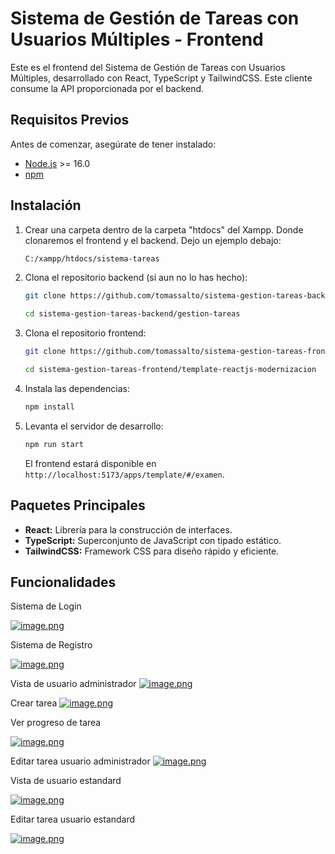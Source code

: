 # Sistema de Gestión de Tareas con Usuarios Múltiples - Frontend

Este es el frontend del Sistema de Gestión de Tareas con Usuarios Múltiples, desarrollado con React, TypeScript y TailwindCSS. Este cliente consume la API proporcionada por el backend.

## Requisitos Previos

Antes de comenzar, asegúrate de tener instalado:

- [Node.js](https://nodejs.org/) >= 16.0
- [npm](https://www.npmjs.com/)

## Instalación

1. Crear una carpeta dentro de la carpeta "htdocs" del Xampp. Donde clonaremos el frontend y el backend. Dejo un ejemplo debajo:

   ```bash
   C:/xampp/htdocs/sistema-tareas
   ```

2. Clona el repositorio backend (si aun no lo has hecho):

   ```bash
   git clone https://github.com/tomassalto/sistema-gestion-tareas-backend.git

   cd sistema-gestion-tareas-backend/gestion-tareas
   ```

3. Clona el repositorio frontend:

   ```bash
   git clone https://github.com/tomassalto/sistema-gestion-tareas-frontend.git

   cd sistema-gestion-tareas-frontend/template-reactjs-modernizacion
   ```

4. Instala las dependencias:

   ```bash
   npm install
   ```

5. Levanta el servidor de desarrollo:

   ```bash
   npm run start
   ```

   El frontend estará disponible en `http://localhost:5173/apps/template/#/examen`.

## Paquetes Principales

- **React:** Librería para la construcción de interfaces.
- **TypeScript:** Superconjunto de JavaScript con tipado estático.
- **TailwindCSS:** Framework CSS para diseño rápido y eficiente.

## Funcionalidades

Sistema de Login

[![image.png](https://i.postimg.cc/vHqDv9cM/image.png)](https://postimg.cc/QH7X8FQn)

Sistema de Registro

[![image.png](https://i.postimg.cc/g0RJdT4k/image.png)](https://postimg.cc/1gmPrMLL)

Vista de usuario administrador
[![image.png](https://i.postimg.cc/nVTShw92/image.png)](https://postimg.cc/kD6vjscR)

Crear tarea
[![image.png](https://i.postimg.cc/cLtFTx9k/image.png)](https://postimg.cc/qN0cvTd2)

Ver progreso de tarea

[![image.png](https://i.postimg.cc/2SLjFKsF/image.png)](https://postimg.cc/VJ1czDLd)

Editar tarea usuario administrador
[![image.png](https://i.postimg.cc/8ChtQyVh/image.png)](https://postimg.cc/Nyj1RkFM)

Vista de usuario estandard

[![image.png](https://i.postimg.cc/ZRx5vv1G/image.png)](https://postimg.cc/Fd142zFp)

Editar tarea usuario estandard

[![image.png](https://i.postimg.cc/kMw5n8N8/image.png)](https://postimg.cc/t7ZbksMC)
